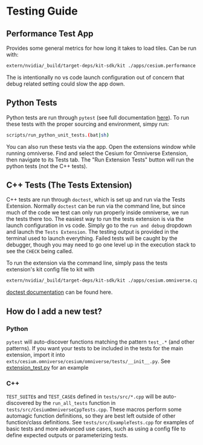 # Testing Guide

## Performance Test App
Provides some general metrics for how long it takes to load tiles. Can be run with:
```bash
extern/nvidia/_build/target-deps/kit-sdk/kit ./apps/cesium.performance.kit
```
The is intentionally no vs code launch configuration out of concern that debug related setting could slow the app down.

## Python Tests
Python tests are run through `pytest` (see full documentation [here](https://docs.pytest.org/en/latest/)). To run these tests with the proper sourcing and environment, simpy run:
```bash
scripts/run_python_unit_tests.(bat|sh)
```
You can also run these tests via the app. Open the extensions window while running omniverse. Find and select the Cesium for Omniverse Extension, then navigate to its Tests tab. The "Run Extension Tests" button will run the python tests (not the C++ tests).

## C++ Tests (The Tests Extension)
C++ tests are run through `doctest`, which is set up and run via the Tests Extension.
Normally `doctest` can be run via the command line, but since much of the code we test
can only run properly inside omniverse, we run the tests there too.
The easiest way to run the tests extension is via the launch configuration in vs code. Simply go to the `run and debug` dropdown and launch the `Tests Extension`. The testing output is provided in the terminal used to launch everything. Failed tests will be caught by the debugger, though you may need to go one level up in the execution stack to see the `CHECK` being called.

To run the extension via the command line, simply pass the tests extension's kit config file to kit with
```bash
extern/nvidia/_build/target-deps/kit-sdk/kit ./apps/cesium.omniverse.cpp.tests.runner.kit
```

[doctest documentation](https://bit.ly/doctest-docs) can be found here.

## How do I add a new test?
### Python
`pytest` will auto-discover functions matching the pattern `test_.*` (and other patterns).
If you want your tests to be included in the tests for the main extension, import it into `exts/cesium.omniverse/cesium/omniverse/tests/__init__.py`.
See [extension_test.py](../../exts/cesium.omniverse/cesium/omniverse/tests/extension_test.py) for an example

### C++
`TEST_SUITE`s and `TEST_CASE`s defined in `tests/src/*.cpp` will be auto-discovered by the `run_all_tests` function in `tests/src/CesiumOmniverseCppTests.cpp`. These macros perform some automagic function definitions, so they are best left outside of other function/class definitions. See `tests/src/ExampleTests.cpp` for examples of basic tests and more advanced use cases, such as using a config file to
define expected outputs or parameterizing tests.
